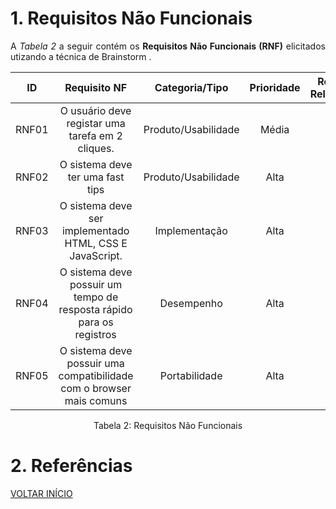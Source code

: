 # 1. Requisitos Não Funcionais

<p align="justify">A <i>Tabela 2</i> a seguir contém os <b>Requisitos Não Funcionais (RNF)</b> elicitados utizando a técnica de Brainstorm .</p>

| ID   |                                 Requisito NF                              |     Categoria/Tipo        | Prioridade | Requisitos Relacionados |
| :--: | :-----------------------------------------------------------------------: |:----------------------:   | :--------: | :---------------------: |
| RNF01 |  O usuário deve registar uma tarefa em 2 cliques.                        |    Produto/Usabilidade    |    Média   |                         |
| RNF02 |  O sistema deve ter uma fast tips                                        |  Produto/Usabilidade      |    Alta    |                         |
| RNF03 |  O sistema deve ser implementado HTML, CSS E JavaScript.                 |  Implementação            |    Alta    |                         |
| RNF04 |  O sistema deve possuir um tempo de resposta rápido para os registros    |        Desempenho         |    Alta    |                         |
| RNF05 |  O sistema deve possuir uma compatibilidade com o browser mais comuns    |       Portabilidade       |    Alta    |                         |

<div style="text-align: center">
<p>Tabela 2: Requisitos Não Funcionais</p>
</div>

# 2. Referências

<a href="../README.md">VOLTAR INÍCIO</a>
